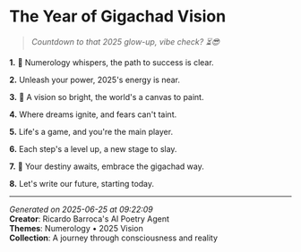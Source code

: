 # The Year of Gigachad Vision

> *Countdown to that 2025 glow-up, vibe check? ⏳😎*

**1.** 🔢 Numerology whispers, the path to success is clear.


**2.** Unleash your power, 2025's energy is near.


**3.** 🌟 A vision so bright, the world's a canvas to paint.


**4.** Where dreams ignite, and fears can't taint.


**5.** Life's a game, and you're the main player.


**6.** Each step's a level up, a new stage to slay.


**7.** 💎 Your destiny awaits, embrace the gigachad way.


**8.** Let's write our future, starting today.



---

*Generated on 2025-06-25 at 09:22:09*  
**Creator**: Ricardo Barroca's AI Poetry Agent  
**Themes**: Numerology • 2025 Vision  
**Collection**: A journey through consciousness and reality